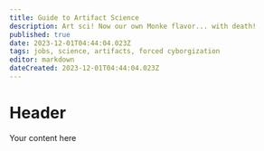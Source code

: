 ```yaml
---
title: Guide to Artifact Science
description: Art sci! Now our own Monke flavor... with death!
published: true
date: 2023-12-01T04:44:04.023Z
tags: jobs, science, artifacts, forced cyborgization
editor: markdown
dateCreated: 2023-12-01T04:44:04.023Z
---
```


# Header
Your content here